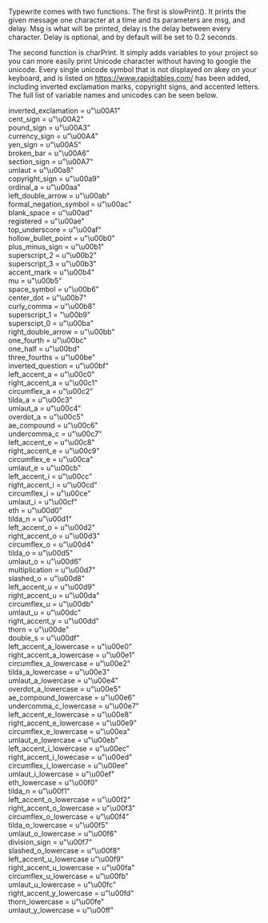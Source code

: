 Typewrite comes with two functions. The first is slowPrint(). It prints the given message one character at a time and its parameters are msg, and delay. Msg is what will be printed, delay is the delay between every character. Delay is optional, and by default will be set to 0.2 seconds.

The second function is charPrint. It simply adds variables to your project so you can more easily print Unicode character without having to google the unicode. Every single unicode symbol that is not displayed on akey on your keyboard, and is listed on https://www.rapidtables.com/ has been added, including inverted exclamation marks, copyright signs, and accented letters. The full list of variable names and unicodes can be seen below.

inverted_exclamation = u"\u00A1"<br>
cent_sign = u"\u00A2"<br>
pound_sign = u"\u00A3"<br>
currency_sign = u"\u00A4"<br>
yen_sign = u"\u00A5"<br>
broken_bar = u"\u00A6"<br>
section_sign = u"\u00A7"<br>
umlaut = u"\u00a8"<br>
copyright_sign = u"\u00a9"<br>
ordinal_a = u"\u00aa"<br>
left_double_arrow = u"\u00ab"<br>
formal_negation_symbol = u"\u00ac"<br>
blank_space = u"\u00ad"<br>
registered = u"\u00ae"<br>
top_underscore = u"\u00af"<br>
hollow_bullet_point = u"\u00b0"<br>
plus_minus_sign = u"\u00b1"<br>
superscript_2 = u"\u00b2"<br>
superscript_3 = u"\u00b3"<br>
accent_mark = u"\u00b4"<br>
mu = u"\u00b5"<br>
space_symbol = u"\u00b6"<br>
center_dot = u"\u00b7"<br>
curly_comma = u"\u00b8"<br>
superscript_1 = "\u00b9"<br>
superscipt_0 = u"\u00ba"<br>
right_double_arrow = u"\u00bb"<br>
one_fourth = u"\u00bc"<br>
one_half = u"\u00bd"<br>
three_fourths = u"\u00be"<br>
inverted_question = u"\u00bf"<br>
left_accent_a = u"\u00c0"<br>
right_accent_a = u"\u00c1"<br>
circumflex_a = u"\u00c2"<br>
tilda_a = u"\u00c3"<br>
umlaut_a = u"\u00c4"<br>
overdot_a = u"\u00c5"<br>
ae_compound = u"\u00c6"<br>
undercomma_c = u"\u00c7"<br>
left_accent_e = u"\u00c8"<br>
right_accent_e = u"\u00c9"<br>
circumflex_e = u"\u00ca"<br>
umlaut_e = u"\u00cb"<br>
left_accent_i = u"\u00cc"<br>
right_accent_i = u"\u00cd"<br>
circumflex_i = u"\u00ce"<br>
umlaut_i = u"\u00cf"<br>
eth = u"\u00d0"<br>
tilda_n = u"\u00d1"<br>
left_accent_o = u"\u00d2"<br>
right_accent_o = u"\u00d3"<br>
circumflex_o = u"\u00d4"<br>
tilda_o = u"\u00d5"<br>
umlaut_o = u"\u00d6"<br>
multiplication = u"\u00d7"<br>
slashed_o = u"\u00d8"<br>
left_accent_u = u"\u00d9"<br>
right_accent_u = u"\u00da"<br>
circumflex_u = u"\u00db"<br>
umlaut_u = u"\u00dc"<br>
right_accent_y = u"\u00dd"<br>
thorn = u"\u00de"<br>
double_s = u"\u00df"<br>
left_accent_a_lowercase = u"\u00e0"<br>
right_accent_a_lowercase = u"\u00e1"<br>
circumflex_a_lowercase = u"\u00e2"<br>
tilda_a_lowercase = u"\u00e3"<br>
umlaut_a_lowercase = u"\u00e4"<br>
overdot_a_lowercase = u"\u00e5"<br>
ae_compound_lowercase = u"\u00e6"<br>
undercomma_c_lowercase = u"\u00e7"<br>
left_accent_e_lowercase = u"\u00e8"<br>
right_accent_e_lowercase = u"\u00e9"<br>
circumflex_e_lowercase = u"\u00ea"<br>
umlaut_e_lowercase = u"\u00eb"<br>
left_accent_i_lowercase = u"\u00ec"<br>
right_accent_i_lowecase = u"\u00ed"<br>
circumflex_i_lowercase = u"\u00ee"<br>
umlaut_i_lowercase = u"\u00ef"<br>
eth_lowercase = u"\u00f0"<br>
tilda_n = u"\u00f1"<br>
left_accent_o_lowercase = u"\u00f2"<br>
right_accent_o_lowercase = u"\u00f3"<br>
circumflex_o_lowercase = u"\u00f4"<br>
tilda_o_lowercase = u"\u00f5"<br>
umlaut_o_lowercase = u"\u00f6"<br>
division_sign = u"\u00f7"<br>
slashed_o_lowercase = u"\u00f8"<br>
left_accent_u_lowercase u"\u00f9"<br>
right_accent_u_lowercase = u"\u00fa"<br>
circumflex_u_lowercase = u"\u00fb"<br>
umlaut_u_lowercase = u"\u00fc"<br>
right_accent_y_lowercase = u"\u00fd"<br>
thorn_lowercase = u"\u00fe"<br>
umlaut_y_lowercase = u"\u00ff"<br>
